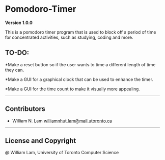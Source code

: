 # Pomodoro-Timer #

**Version 1.0.0**

This is a pomodoro timer program that is used to block off a period of time for concentrated activities, such as studying, coding and more.

## TO-DO: ##

*Make a reset button so if the user wants to time a different length of time they can.

*Make a GUI for a graphical clock that can be used to enhance the timer.

*Make a GUI for the time count to make it visually more appealing.

---

## Contributors
- William N. Lam <williamnhut.lam@mail.utoronto.ca>

---

## License and Copyright

@ William Lam, University of Toronto Computer Science
